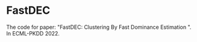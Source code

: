 # FastDEC
The code for paper: "FastDEC: Clustering By Fast Dominance Estimation ". In ECML-PKDD 2022.
